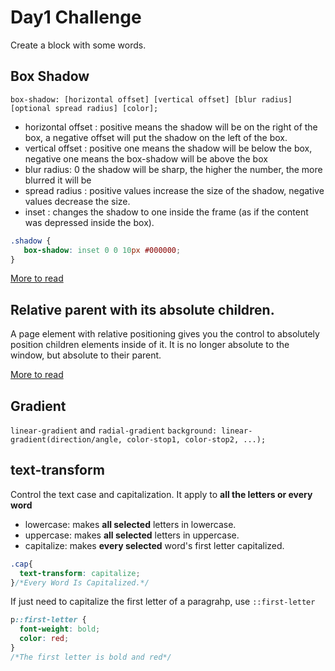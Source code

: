 # Day1 Challenge
Create a block with some words.

## Box Shadow
`box-shadow: [horizontal offset] [vertical offset] [blur radius] [optional spread radius] [color];`
- horizontal offset : positive means the shadow will be on the right of the box, a negative offset will put the shadow on 
the left of the box.
- vertical offset : positive one means the shadow will be below the box, negative one means the box-shadow will be above the box
- blur radius: 0 the shadow will be sharp, the higher the number, the more blurred it will be
- spread radius : positive values increase the size of the shadow, negative values decrease the size.
- inset : changes the shadow to one inside the frame (as if the content was depressed inside the box).
```css
.shadow {
   box-shadow: inset 0 0 10px #000000;
}
```
[More to read](https://css-tricks.com/almanac/properties/b/box-shadow/) 

## Relative parent with its absolute children.

A page element with relative positioning gives you the control to absolutely position children elements inside of it. It is 
no longer absolute to the window, but absolute to their parent. 

[More to read](https://css-tricks.com/absolute-positioning-inside-relative-positioning/)

## Gradient
`linear-gradient` and `radial-gradient`
`background: linear-gradient(direction/angle, color-stop1, color-stop2, ...);`

## text-transform
Control the text case and capitalization. It apply to **all the letters or every word**
- lowercase: makes **all selected** letters in lowercase.
- uppercase: makes **all selected** letters in uppercase.
- capitalize: makes **every selected** word's first letter capitalized.
```css
.cap{
  text-transform: capitalize;
}/*Every Word Is Capitalized.*/
```
If just need to capitalize the first letter of a paragrahp, use `::first-letter`
```css
p::first-letter {
  font-weight: bold;
  color: red;
}
/*The first letter is bold and red*/
```
